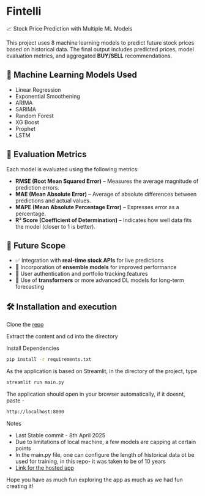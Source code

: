 # Fintelli 
📈 Stock Price Prediction with Multiple ML Models


This project uses 8 machine learning models to predict future stock prices based on historical data. The final output includes predicted prices, model evaluation metrics, and aggregated **BUY/SELL** recommendations.

## 🧠 Machine Learning Models Used
- Linear Regression
- Exponential Smoothening
- ARIMA 
- SARIMA 
- Random Forest 
- XG Boost
- Prophet 
- LSTM 

## 📏 Evaluation Metrics

Each model is evaluated using the following metrics:

- **RMSE (Root Mean Squared Error)** – Measures the average magnitude of prediction errors.
- **MAE (Mean Absolute Error)** – Average of absolute differences between predictions and actual values.
- **MAPE (Mean Absolute Percentage Error)** – Expresses error as a percentage.
- **R² Score (Coefficient of Determination)** – Indicates how well data fits the model (closer to 1 is better).

## 🚀 Future Scope

- ✅ Integration with **real-time stock APIs** for live predictions 
- 🤖 Incorporation of **ensemble models** for improved performance  
- 🔐 User authentication and portfolio tracking features  
- 🧠 Use of **transformers** or more advanced DL models for long-term forecasting

## 🛠️ Installation and execution
Clone the [repo](https://github.com/amodhsharma/fintelli2025)

Extract the content and cd into the directory 

Install Dependencies 

```bash
pip install -r requirements.txt
```

As the application is based on Streamlit, in the directory of the project, type 
```bash
streamlit run main.py
```

The application should open in your browser automatically, if it doesnt, paste - 
```bash 
http://localhost:8000
```

Notes

- Last Stable commit - 8th April 2025 
- Due to limitations of local machine, a few models are capping at certain points
- In the main.py file, one can configure the length of historical data ot be used for training, in this repo- it was taken to be of 10 years
- [Link for the hosted app](https://fintelli2025.streamlit.app)

Hope you have as much fun exploring the app as much as we had fun creating it!
